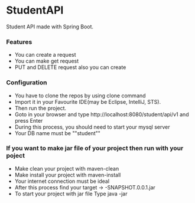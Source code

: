 # StudentAPI
Student API made with Spring Boot. 

### Features
- You can create a request
- You can make get request
- PUT and DELETE request also you can create

### Configuration
- You have to clone the repos by using clone command 
- Import it in your Favourite IDE(may be Eclipse, IntelliJ, STS).
- Then run the project.
- Goto in your browser and type http://localhost:8080/student/api/v1 and press Enter
- During this process, you should need to start your mysql server
- Your DB name must be ""student""

### If you want to make jar file of your project then run with your poject
- Make clean your project with maven-clean
- Make install your project with maven-install 
- Your internet connection must be ideal
- After this process find your target -> <Your project name>-SNAPSHOT.0.0.1.jar
- To start your project with jar file
  Type
    java -jar <name of jar>
